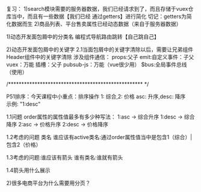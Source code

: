 复习：
1)search模块需要的服务器数据，我们已经请求到了，而且存储于vuex仓库当中，而且有一些数据【我们已经 通过getters】进行简化
切记：getters为简化数据而生
2)商品列表、平台售卖属性已经动态数据（来自于服务器数据）




1)动态开发面包屑中的分类名
编程式导航路由跳转【自己跳自己】

2)动态开发面包屑中的关键字
2.1当面包屑中的关键字清除以后，需要让兄弟组件Header组件中的关键字清除
涉及组件通信：
props:父子
emit:自定义事件：子父
vuex：万能
插槽：父子
pubsub-js：万能（vue很少用）
$bus:全局事件总线（使用）

/*************************************************** */

P51排序：今天课程中小重点：排序操作
1: 综合,2: 价格 asc: 升序,desc: 降序  
示例: "1:desc"

1.1问题
order属性的属性值最多有多少种写法：
1:asc  -> 综合升序
1:desc -> 综合降序
2:asc  -> 价格升序
2:desc -> 价格降序

1.2考虑的问题 类名
谁应该有active类名:通过order属性值当中是包含1（综合）|包含2（价格）

1.3考虑的问题:谁应该有箭头
谁有类名:谁就有箭头

1.4箭头用什么展示



2)很多电商平台为什么需要用分页？
